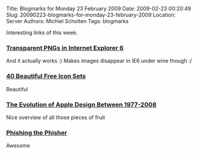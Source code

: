 Title: Blogmarks for Monday 23 February 2009
Date: 2009-02-23 00:20:49
Slug: 20090223-blogmarks-for-monday-23-february-2009
Location: Server
Authors: Michiel Scholten
Tags: blogmarks

<p>Interesting links of this week:</p>
<h3><a href="http://24ways.org/2007/supersleight-transparent-png-in-ie6">Transparent PNGs in Internet Explorer 6</a></h3>
<p>And it actually works :) Makes images disappear in IE6 under wine though :/</p>
<h3><a href="http://sixrevisions.com/resources/40-beautiful-free-icon-sets/">40 Beautiful Free Icon Sets</a></h3>
<p>Beautiful</p>
<h3><a href="http://www.webdesignerdepot.com/2009/01/the-evolution-of-apple-design-between-1977-2008/">The Evolution of Apple Design Between 1977-2008</a></h3>
<p>Nice overview of all those pieces of fruit</p>
<h3><a href="http://www.electric-escape.net/node/1426">Phishing the Phisher</a></h3>
<p>Awesome</p>
